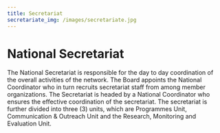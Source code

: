 ```yaml
---
title: Secretariat
secretariate_img: /images/secretariate.jpg
---
```

# National Secretariat 
 The National Secretariat is responsible for the day to day coordination of the overall activities of the network. The Board appoints the National Coordinator who in turn recruits secretariat staff from among member organizations. The Secretariat is headed by a National Coordinator who ensures the effective coordination of the secretariat. The secretariat is further divided into three (3) units, which are Programmes Unit,
 Communication & Outreach Unit and the Research, Monitoring and Evaluation Unit.                 

